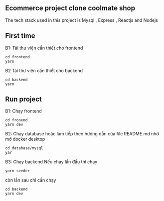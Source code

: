 ## Ecommerce project clone coolmate shop 

The tech stack used in this project is Mysql , Express , Reactjs and Nodejs


## First time

B1:  Tải thư viện cần thiết cho frontend
```
cd frontend 
yarn
```
B2 Tải thư viện cần thiết cho backend
```
cd backend
yarn 
```

## Run project
B1: Chạy frontend
```
cd fronend
yarn dev
```

B2: Chạy database hoặc làm tiếp theo hướng dẫn của file README.md nhớ mở docker desktop
```
cd database/mysql
yar
```

B3: Chạy backend
Nếu chạy lần đầu thì chạy
```
yarn seeder
```
còn lần sau chỉ cần chạy
```
cd backend
yarn dev
```




